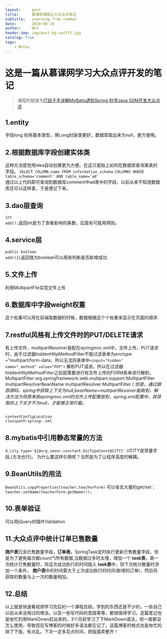 ```yaml
---
layout:     post
title:      慕课网课程之大众点评笔记
subtitle:   Learning from common
date:       2018-08-19
author:     WCS
header-img: img/post-bg-swift2.jpg
catalog: true
tags:
    - Notes
---
```



# 这是一篇从慕课网学习大众点评开发的笔记
> 课程的链接为[IT段子手详解MyBatis遇到Spring 秒学Java SSM开发大众点评](https://coding.imooc.com/class/105.html)<br>
## 1.entity
字段long 别用基本类型，用Long封装类更好，数据库取出来为null，更方便用。
## 2.根据数据库字段创建实体类
这种方法感觉用idea自动创建更为方便。在这只是贴上如何在数据库查询某表的字段。
 <code>SELECT COLUMN_name FROM information_schema.COLUMNS WHERE table_schema='comment' AND table_name='ad'</code><br>
通过以上代码即可查询到数据库comment中ad表中的字段，以前从来不知道数据库还可以这样查，于是便记下来。
## 3.dao层查询
<code>int add();</code>返回int是为了查看影响的条数，后面有可能用得到。
## 4.service层
<code>public boolean add(){}</code>返回值为boolean可以用来判断是否新增成功.
## 5.文件上传
利用MultipartFile实现文件上传
## 6.数据库中字段weight权重
这个权重可以用在前端取数据的时候，数据根据这个个权重来显示在页面的顺序.
## 7.restful风格有上传文件时的PUT/DELETE请求
有上传文件，multipartResolver是配在springmvc.xml中，文件上传，PUT请求时，由于过滤器hiddenHttpMethodFilter不能过滤表单为enctype ="multipart/form-data，所以无法将表单中<code><input="hidden" name="_method" value="PUT"></code> 解析PUT请求。所以在过滤器hiddenHttpMethodFilter之前就需要进行有文件上传的FORM表单进行解析。
  <filter>
	<filter-name>MultipartFilter</filter-name>
	<filter-class>org.springframework.web.multipart.support.MultipartFilter</filter-class>
	<init-param>
		<param-name>multipartResolverBeanName</param-name>
		<param-value>multipartResolver</param-value>
	</init-param>
	</filter>
	<filter-mapping>
		<filter-name>MultipartFilter</filter-name>
		<url-pattern>/*</url-pattern>
	</filter-mapping>
但是，通过跟踪源码，spring中获取上下文为null,beanName=multipartResolver能取到，解决方法为将原来放springmvc.xml的文件上传配置放到，spring.xml配置中，其获取的上下文才不为null，才能够正常拦截。
<code>		
    <!-- 配置spring资源 -->
	<context-param>
		<param-name>contextConfigLocation</param-name>
		<!-- 配置文件文件路径 -->
		<param-value>classpath:spring-*.xml</param-value>
	</context-param>
</code>
## 8.mybatis中引用静态常量的方法
<code>d_city.type='${@org.imooc.constant.DicTypeConst@CITY}'</code> //CITY是常量字段,(方法也行)。
为什么要这样引用呢？当然是为了让程序高度的解耦。
## 9.BeanUtils的用法
<code>BeanUtils.copyProperties(teacher,teacherForm)</code>
   可以省去大量的get/set：
<code>teacher.setName(teacherForm.getName());</code>
## 10.表单验证
可以用jQuery的插件Validation
## 11.大众点评中统计订单已售数量
**商户表**冗余已售数量字段，**订单表**。SpringTask定时执行更新已售数量字段，但是为了避免每次都coun(*)所有数据,当数据过多时太慢，增加一个 **task表**，第一次统计已售数量时，将这次成功执行的时间插入 **task表**中，则下次统计数量时添加一个条件， **商户表**中的时间需大于上次成功执行的时间(新增的订单)，然后将获取的数量与上一次的数量相加。
## 12.总结
以上就是快速看视频学习完后的一个课程总结，学到的东西还是不少的，一些自己以前从来没用过的用法，以及一些写代码的思路等等，都很值得学习。这篇笔记也是匆忙的用MarkDown赶出来的，3个月前学习了下MarkDown语法，但一直都没怎么使用，导致现在写博客的时候好多语法都忘记了。这篇博客的格式也是匆忙的排了下版，有点乱。下次一定多花点时间，把版面弄整齐！